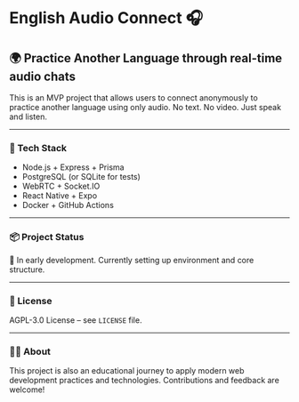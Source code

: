# English Audio Connect 🎧

## 🌍 Practice Another Language through real-time audio chats

This is an MVP project that allows users to connect anonymously to practice another language using only audio. No text. No video. Just speak and listen.

---

### 🚀 Tech Stack

- Node.js + Express + Prisma
- PostgreSQL (or SQLite for tests)
- WebRTC + Socket.IO
- React Native + Expo
- Docker + GitHub Actions

---

### 📦 Project Status

🚧 In early development. Currently setting up environment and core structure.

---

### 📄 License

AGPL-3.0 License – see `LICENSE` file.

---

### 👨‍💻 About

This project is also an educational journey to apply modern web development practices and technologies. Contributions and feedback are welcome!

